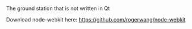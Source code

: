 The ground station that is not written in Qt

Download node-webkit here: https://github.com/rogerwang/node-webkit